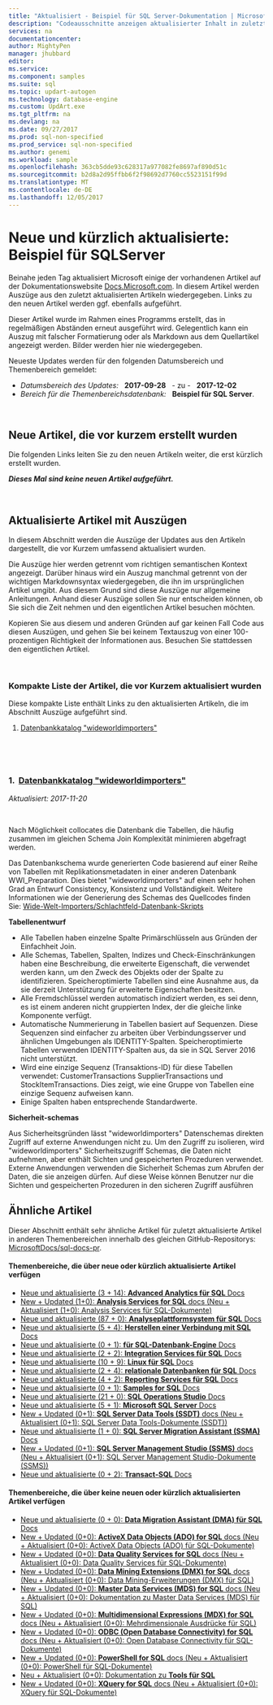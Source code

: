 ```yaml
---
title: "Aktualisiert - Beispiel für SQL Server-Dokumentation | Microsoft Docs"
description: "Codeausschnitte anzeigen aktualisierter Inhalt in zuletzt geänderten Dokumentation für Microsoft SQL Server-Beispiel."
services: na
documentationcenter: 
author: MightyPen
manager: jhubbard
editor: 
ms.service: 
ms.component: samples
ms.suite: sql
ms.topic: updart-autogen
ms.technology: database-engine
ms.custom: UpdArt.exe
ms.tgt_pltfrm: na
ms.devlang: na
ms.date: 09/27/2017
ms.prod: sql-non-specified
ms.prod_service: sql-non-specified
ms.author: genemi
ms.workload: sample
ms.openlocfilehash: 363cb5dde93c628317a977082fe8697af890d51c
ms.sourcegitcommit: b2d8a2d95ffbb6f2f98692d7760cc5523151f99d
ms.translationtype: MT
ms.contentlocale: de-DE
ms.lasthandoff: 12/05/2017
---
```

# <a name="new-and-recently-updated-sample-for-sql-server"></a>Neue und kürzlich aktualisierte: Beispiel für SQLServer



Beinahe jeden Tag aktualisiert Microsoft einige der vorhandenen Artikel auf der Dokumentationswebsite [Docs.Microsoft.com](http://docs.microsoft.com/). In diesem Artikel werden Auszüge aus den zuletzt aktualisierten Artikeln wiedergegeben. Links zu den neuen Artikel werden ggf. ebenfalls aufgeführt.

Dieser Artikel wurde im Rahmen eines Programms erstellt, das in regelmäßigen Abständen erneut ausgeführt wird. Gelegentlich kann ein Auszug mit falscher Formatierung oder als Markdown aus dem Quellartikel angezeigt werden. Bilder werden hier nie wiedergegeben.

Neueste Updates werden für den folgenden Datumsbereich und Themenbereich gemeldet:



- *Datumsbereich des Updates:* &nbsp; **2017-09-28** &nbsp; - zu - &nbsp; **2017-12-02**
- *Bereich für die Themenbereichsdatenbank:* &nbsp; **Beispiel für SQL Server**.




&nbsp;

## <a name="new-articles-created-recently"></a>Neue Artikel, die vor kurzem erstellt wurden

Die folgenden Links leiten Sie zu den neuen Artikeln weiter, die erst kürzlich erstellt wurden.


***Dieses Mal sind keine neuen Artikel aufgeführt.***



&nbsp;

## <a name="updated-articles-with-excerpts"></a>Aktualisierte Artikel mit Auszügen

In diesem Abschnitt werden die Auszüge der Updates aus den Artikeln dargestellt, die vor Kurzem umfassend aktualisiert wurden.

Die Auszüge hier werden getrennt vom richtigen semantischen Kontext angezeigt. Darüber hinaus wird ein Auszug manchmal getrennt von der wichtigen Markdownsyntax wiedergegeben, die ihn im ursprünglichen Artikel umgibt. Aus diesem Grund sind diese Auszüge nur allgemeine Anleitungen. Anhand dieser Auszüge sollen Sie nur entscheiden können, ob Sie sich die Zeit nehmen und den eigentlichen Artikel besuchen möchten.

Kopieren Sie aus diesem und anderen Gründen auf gar keinen Fall Code aus diesen Auszügen, und gehen Sie bei keinem Textauszug von einer 100-prozentigen Richtigkeit der Informationen aus. Besuchen Sie stattdessen den eigentlichen Artikel.





&nbsp;

<a name="compactupdatedlist"/>

### <a name="compact-list-of-articles-updated-recently"></a>Kompakte Liste der Artikel, die vor Kurzem aktualisiert wurden

Diese kompakte Liste enthält Links zu den aktualisierten Artikeln, die im Abschnitt Auszüge aufgeführt sind.

1. [Datenbankkatalog "wideworldimporters"](#TitleNum_1)




&nbsp;

&nbsp;

<a name="TitleNum_1"/>

### <a name="1-nbsp-wideworldimporters-database-catalogworld-wide-importersdatabase-catalog-oltpmd"></a>1. &nbsp;[Datenbankkatalog "wideworldimporters"](world-wide-importers/database-catalog-oltp.md)

*Aktualisiert: 2017-11-20* &nbsp; &nbsp; &nbsp; &nbsp;&nbsp; 

<!-- Source markdown line 136.  ms.author= "barbkess".  -->

&nbsp;


<!-- git diff --ignore-all-space --unified=0 c055d0483699f06b8766ac2c999101934c14c55c 6975d5a3d1ade7b0ce34bd165bc0e9ef49299ba2  (PR=4032  ,  Filename=database-catalog-oltp.md  ,  Dirpath=docs\sample\world-wide-importers\  ,  MergeCommitSha40=7f8aebc72e7d0c8cff3990865c9f1316996a67d5) -->



Nach Möglichkeit collocates die Datenbank die Tabellen, die häufig zusammen im gleichen Schema Join Komplexität minimieren abgefragt werden.

Das Datenbankschema wurde generierten Code basierend auf einer Reihe von Tabellen mit Replikationsmetadaten in einer anderen Datenbank WWI_Preparation. Dies bietet "wideworldimporters" auf einen sehr hohen Grad an Entwurf Consistency, Konsistenz und Vollständigkeit. Weitere Informationen wie der Generierung des Schemas des Quellcodes finden Sie: [Wide-Welt-Importers/Schlachtfeld-Datenbank-Skripts](https://github.com/Microsoft/sql-server-samples/tree/master/samples/databases/wide-world-importers/sample-scripts)

**Tabellenentwurf**


- Alle Tabellen haben einzelne Spalte Primärschlüsseln aus Gründen der Einfachheit Join.
- Alle Schemas, Tabellen, Spalten, Indizes und Check-Einschränkungen haben eine Beschreibung, die erweiterte Eigenschaft, die verwendet werden kann, um den Zweck des Objekts oder der Spalte zu identifizieren. Speicheroptimierte Tabellen sind eine Ausnahme aus, da sie derzeit Unterstützung für erweiterte Eigenschaften besitzen.
- Alle Fremdschlüssel werden automatisch indiziert werden, es sei denn, es ist einem anderen nicht gruppierten Index, der die gleiche linke Komponente verfügt.
- Automatische Nummerierung in Tabellen basiert auf Sequenzen. Diese Sequenzen sind einfacher zu arbeiten über Verbindungsserver und ähnlichen Umgebungen als IDENTITY-Spalten. Speicheroptimierte Tabellen verwenden IDENTITY-Spalten aus, da sie in SQL Server 2016 nicht unterstützt.
- Wird eine einzige Sequenz (Transaktions-ID) für diese Tabellen verwendet: CustomerTransactions SupplierTransactions und StockItemTransactions. Dies zeigt, wie eine Gruppe von Tabellen eine einzige Sequenz aufweisen kann.
- Einige Spalten haben entsprechende Standardwerte.

**Sicherheit-schemas**


Aus Sicherheitsgründen lässt "wideworldimporters" Datenschemas direkten Zugriff auf externe Anwendungen nicht zu. Um den Zugriff zu isolieren, wird "wideworldimporters" Sicherheitszugriff Schemas, die Daten nicht aufnehmen, aber enthält Sichten und gespeicherten Prozeduren verwendet. Externe Anwendungen verwenden die Sicherheit Schemas zum Abrufen der Daten, die sie anzeigen dürfen.  Auf diese Weise können Benutzer nur die Sichten und gespeicherten Prozeduren in den sicheren Zugriff ausführen







## <a name="similar-articles"></a>Ähnliche Artikel

<!--  HOW TO:
    Refresh this file's line items with the latest 'Count-in-Similars*' content.
    Then run Run-533-*.BAT
    2017-12-02  23:00pm
-->

Dieser Abschnitt enthält sehr ähnliche Artikel für zuletzt aktualisierte Artikel in anderen Themenbereichen innerhalb des gleichen GitHub-Repositorys: [MicrosoftDocs/sql-docs-pr](https://github.com/MicrosoftDocs/sql-docs/).

#### <a name="subject-areas-which-do-have-new-or-recently-updated-articles"></a>Themenbereiche, die über neue oder kürzlich aktualisierte Artikel verfügen

- [Neue und aktualisierte (3 + 14): **Advanced Analytics für SQL** Docs](../advanced-analytics/new-updated-advanced-analytics.md)
- [New + Updated (1+0): **Analysis Services for SQL** docs (Neu + Aktualisiert (1+0): Analysis Services für SQL-Dokumente)](../analysis-services/new-updated-analysis-services.md)
- [Neue und aktualisierte (87 + 0): **Analyseplattformsystem für SQL** Docs](../analytics-platform-system/new-updated-analytics-platform-system.md)
- [Neue und aktualisierte (5 + 4): **Herstellen einer Verbindung mit SQL** Docs](../connect/new-updated-connect.md)
- [Neue und aktualisierte (0 + 1): **für SQL-Datenbank-Engine** Docs](../database-engine/new-updated-database-engine.md)
- [Neue und aktualisierte (2 + 2): **Integration Services für SQL** Docs](../integration-services/new-updated-integration-services.md)
- [Neue und aktualisierte (10 + 9): **Linux für SQL** Docs](../linux/new-updated-linux.md)
- [Neue und aktualisierte (2 + 4): **relationale Datenbanken für SQL** Docs](../relational-databases/new-updated-relational-databases.md)
- [Neue und aktualisierte (4 + 2): **Reporting Services für SQL** Docs](../reporting-services/new-updated-reporting-services.md)
- [Neue und aktualisierte (0 + 1): **Samples for SQL** Docs](../sample/new-updated-sample.md)
- [Neue und aktualisierte (21 + 0): **SQL Operations Studio** Docs](../sql-operations-studio/new-updated-sql-operations-studio.md)
- [Neue und aktualisierte (5 + 1): **Microsoft SQL Server** Docs](../sql-server/new-updated-sql-server.md)
- [New + Updated (0+1): **SQL Server Data Tools (SSDT)** docs (Neu + Aktualisiert (0+1): SQL Server Data Tools-Dokumente (SSDT))](../ssdt/new-updated-ssdt.md)
- [Neue und aktualisierte (1 + 0): **SQL Server Migration Assistant (SSMA)** Docs](../ssma/new-updated-ssma.md)
- [New + Updated (0+1): **SQL Server Management Studio (SSMS)** docs (Neu + Aktualisiert (0+1): SQL Server Management Studio-Dokumente (SSMS))](../ssms/new-updated-ssms.md)
- [Neue und aktualisierte (0 + 2): **Transact-SQL** Docs](../t-sql/new-updated-t-sql.md)

#### <a name="subject-areas-which-have-no-new-or-recently-updated-articles"></a>Themenbereiche, die über keine neuen oder kürzlich aktualisierten Artikel verfügen

- [Neue und aktualisierte (0 + 0): **Data Migration Assistant (DMA) für SQL** Docs](../dma/new-updated-dma.md)
- [New + Updated (0+0): **ActiveX Data Objects (ADO) for SQL** docs (Neu + Aktualisiert (0+0): ActiveX Data Objects (ADO) für SQL-Dokumente)](../ado/new-updated-ado.md)
- [New + Updated (0+0): **Data Quality Services for SQL** docs (Neu + Aktualisiert (0+0): Data Quality Services für SQL-Dokumente)](../data-quality-services/new-updated-data-quality-services.md)
- [New + Updated (0+0): **Data Mining Extensions (DMX) for SQL** docs (Neu + Aktualisiert (0+0): Data Mining-Erweiterungen (DMX) für SQL)](../dmx/new-updated-dmx.md)
- [New + Updated (0+0): **Master Data Services (MDS) for SQL** docs (Neu + Aktualisiert (0+0): Dokumentation zu Master Data Services (MDS) für SQL)](../master-data-services/new-updated-master-data-services.md)
- [New + Updated (0+0): **Multidimensional Expressions (MDX) for SQL** docs (Neu + Aktualisiert (0+0): Mehrdimensionale Ausdrücke für SQL)](../mdx/new-updated-mdx.md)
- [New + Updated (0+0): **ODBC (Open Database Connectivity) for SQL** docs (Neu + Aktualisiert (0+0): Open Database Connectivity für SQL-Dokumente)](../odbc/new-updated-odbc.md)
- [New + Updated (0+0): **PowerShell for SQL** docs (Neu + Aktualisiert (0+0): PowerShell für SQL-Dokumente)](../powershell/new-updated-powershell.md)
- [Neu + Aktualisiert (0+0): Dokumentation zu **Tools für SQL**](../tools/new-updated-tools.md)
- [New + Updated (0+0): **XQuery for SQL** docs (Neu + Aktualisiert (0+0): XQuery für SQL-Dokumente)](../xquery/new-updated-xquery.md)


